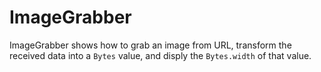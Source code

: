 # ImageGrabber

ImageGrabber shows how to grab an image from  URL,
transform the received data into a `Bytes` value,
and disply the `Bytes.width` of that value.
